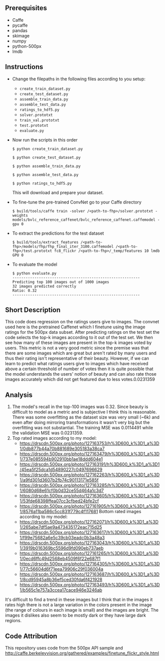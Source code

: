 ## Prerequisites
 - Caffe
 - pycaffe
 - pandas
 - skimage
 - numpy
 - python-500px
 - lmdb

## Instructions
 - Change the filepaths in the following files according to you setup:
   - `create_train_dataset.py`
   - `create_test_dataset.py`
   - `assemble_train_data.py`
   - `assemble_test_data.py`
   - `ratings_to_hdf5.py`
   - `solver.prototxt`
   - `train_val.prototxt`
   - `test.prototxt`
   - `evaluate.py`

- Now run the scripts in this order

    ```
    $ python create_train_dataset.py
    ```

    ```
    $ python create_test_dataset.py
    ```

    ```
    $ python assemble_train_data.py
    ```

    ```
    $ python assemble_test_data.py
    ```
 
    ```
    $ python ratings_to_hdf5.py
    ```

  This will download and prepare your dataset.

- To fine-tune the pre-trained ConvNet go to your Caffe directory
  
    ```
    $ build/tools/caffe train -solver /<path-to-fhp>/solver.prototxt -weights models/bvlc_reference_caffenet/bvlc_reference_caffenet.caffemodel -gpu 0
    ```
  
- To extract the predictions for the test dataset

    ```
    $ build/tools/extract_features /<path-to-fhp>/models/fhp/fhp_final_iter_3100.caffemodel /<path-to-fhp>/test.prototxt fc8_flickr /<path-to-fhp>/_temp/features 10 lmdb GPU 0
    ```

- To evaluate the model

    ``` 
    $ python evaluate.py
    ----------------------------------------------------------
    Predicting top 100 images out of 1000 images
    32 images predicted correctly
    Ratio: 0.32
    ----------------------------------------------------------
    ```

## Short Description
  This code does regression on the ratings users give to images. The convnet used here is the pretrained Caffenet
  which I finetune using the image ratings for the 500px data subset. 
  After predicting ratings on the test set the code selects the top-k images according to it out of the test set.
  We then see how many of these images are present in the top-k images voted by users. This metric is not a very
  good metric since the premise was that there are some images which are great but aren't rated by many users and 
  thus their rating isn't representative of their beauty. However, if we can learn to predict what ratings users
  give to images which have received above a certain threshold of number of votes then it is quite possible that
  the model understands the users' notion of beauty and can also rate those images accurately which did not get
  featured due to less votes.0.0231359

## Analysis
 1. The model's recall in the top-100 images was 0.32. Since beauty is difficult to model as a metric and is
    subjective I think this is reasonable. There was some overfitting as the dataset size was very small (~6k)
    and even after doing mirroring transformations it wasn't very big but the overfitting was not substantial.
    The training MSE was 0.0114491 while the validation MSE was 0.0231359.
 2. Top rated images according to my model:
    - https://drscdn.500px.org/photo/127163753/h%3D600_k%3D1_a%3D1/0db877b44a70b881689e305183a38ca7
    - https://drscdn.500px.org/photo/127163479/h%3D600_k%3D1_a%3D1/737e085594b902910bb1ae18ddd604e1
    - https://drscdn.500px.org/photo/127163191/h%3D600_k%3D1_a%3D1/45ea5f25dca1d54890227c0497696629
    - https://drscdn.500px.org/photo/127162263/h%3D600_k%3D1_a%3D1/a9fd301d3607b2fb74c90113171e585f
    - https://drscdn.500px.org/photo/127163285/h%3D600_k%3D1_a%3D1/6080d68e61cf0b0d32ce55d464a1c3d7
    - https://drscdn.500px.org/photo/127163605/h%3D600_k%3D1_a%3D1/53fde68398ffea07cc3cfbed24bfe2cf
    - https://drscdn.500px.org/photo/127161905/h%3D600_k%3D1_a%3D1/8576a11ba586c5cc831f779c4f117681
    Bottom rated images according to my model:
    - https://drscdn.500px.org/photo/127162071/h%3D600_k%3D1_a%3D1/265abe7df5ae9a473435172eac715d25
    - https://drscdn.500px.org/photo/127163617/h%3D600_k%3D1_a%3D1/f99e75682a6e5c39cb03eadc0b3a48a3
    - https://drscdn.500px.org/photo/127163043/h%3D600_k%3D1_a%3D1/3919b016369bc5596d9fd090eb737aeb
    - https://drscdn.500px.org/photo/127161265/h%3D600_k%3D1_a%3D1/0ecd6ffc49d2568eb4509f6f22e687f1
    - https://drscdn.500px.org/photo/127164305/h%3D600_k%3D1_a%3D1/77c56604d6f71eea79906c29f036004a
    - https://drscdn.500px.org/photo/127163687/h%3D600_k%3D1_a%3D1/8cd95945a8b36ef5ced30fda6f421928
    - https://drscdn.500px.org/photo/127163493/h%3D600_k%3D1_a%3D1/b565c1e757a3ccea17cace946e3246ab
    
   It's difficult to find a trend in these images but I think that in the images it rates high there is not a
   large variation in the colors present in the image (the range of colours in each image is small) and the images
   are bright. The images it dislikes also seem to be mostly dark or they have large dark regions.

## Code Attribution
This repository uses code from the 500px API sample and http://caffe.berkeleyvision.org/gathered/examples/finetune_flickr_style.html
